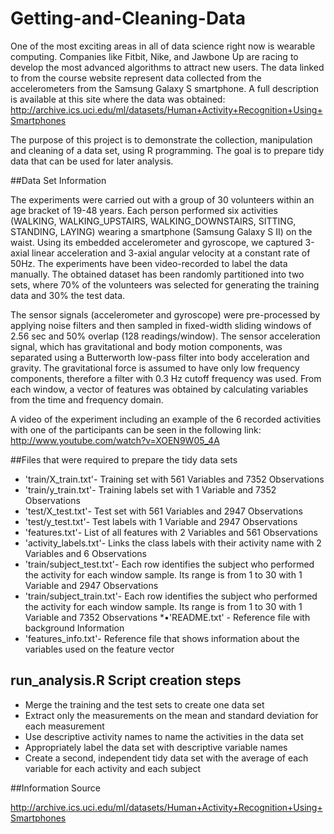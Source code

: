 # Getting-and-Cleaning-Data

One of the most exciting areas in all of data science right now is wearable computing. Companies like Fitbit, Nike, and Jawbone Up are racing to develop the most advanced algorithms to attract new users. The data linked to from the course website represent data collected from the accelerometers from the Samsung Galaxy S smartphone. A full description is available at this site where the data was obtained: 	http://archive.ics.uci.edu/ml/datasets/Human+Activity+Recognition+Using+Smartphones

The purpose of this project is to demonstrate the collection, manipulation and cleaning of a data set, using R programming.
The goal is to prepare tidy data that can be used for later analysis.

##Data Set Information

The experiments were carried out with a group of 30 volunteers within an age bracket of 19-48 years. Each person performed six activities (WALKING, WALKING_UPSTAIRS, WALKING_DOWNSTAIRS, SITTING, STANDING, LAYING) wearing a smartphone (Samsung Galaxy S II) on the waist. Using its embedded accelerometer and gyroscope, we captured 3-axial linear acceleration and 3-axial angular velocity at a constant rate of 50Hz. The experiments have been video-recorded to label the data manually. The obtained dataset has been randomly partitioned into two sets, where 70% of the volunteers was selected for generating the training data and 30% the test data. 

The sensor signals (accelerometer and gyroscope) were pre-processed by applying noise filters and then sampled in fixed-width sliding windows of 2.56 sec and 50% overlap (128 readings/window). The sensor acceleration signal, which has gravitational and body motion components, was separated using a Butterworth low-pass filter into body acceleration and gravity. The gravitational force is assumed to have only low frequency components, therefore a filter with 0.3 Hz cutoff frequency was used. From each window, a vector of features was obtained by calculating variables from the time and frequency domain. 

A video of the experiment including an example of the 6 recorded activities with one of the participants can be seen in the following link: http://www.youtube.com/watch?v=XOEN9W05_4A

##Files that were required to prepare the tidy data sets

* 'train/X_train.txt'- Training set with 561 Variables and 7352 Observations
* 'train/y_train.txt'- Training labels set with 1 Variable and 7352 Observations
* 'test/X_test.txt'- Test set with 561 Variables and 2947 Observations
* 'test/y_test.txt'- Test labels with 1 Variable and 2947 Observations
* 'features.txt'- List of all features with 2 Variables and 561 Observations
* 'activity_labels.txt'- Links the class labels with their activity name with 2 Variables and 6 Observations
* 'train/subject_test.txt'- Each row identifies the subject who performed the activity for each window sample. Its range is from 1 to 30 with 1 Variable and 2947 Observations
* 'train/subject_train.txt'- Each row identifies the subject who performed the activity for each window sample. Its range is from 1 to 30 with 1 Variable and 7352 Observations
*•'README.txt' - Reference file with background Information
* 'features_info.txt'- Reference file that shows information about the variables used on the feature vector

## run_analysis.R Script creation steps

* Merge the training and the test sets to create one data set
* Extract only the measurements on the mean and standard deviation for each measurement 
* Use descriptive activity names to name the activities in the data set
* Appropriately label the data set with descriptive variable names
* Create a second, independent tidy data set with the average of each variable for each activity and each subject 

##Information Source

http://archive.ics.uci.edu/ml/datasets/Human+Activity+Recognition+Using+Smartphones


